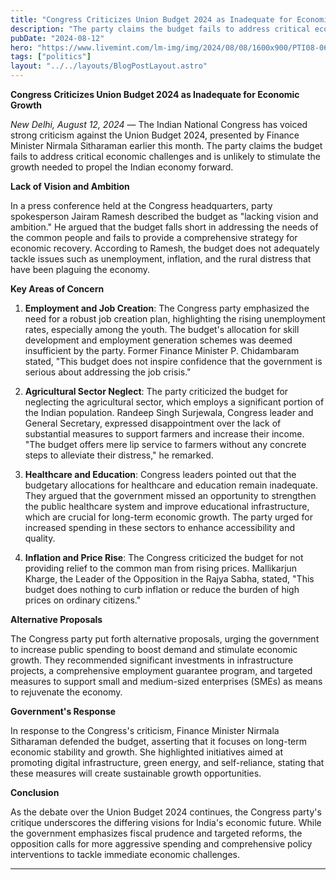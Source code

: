 ```yaml
---
title: "Congress Criticizes Union Budget 2024 as Inadequate for Economic Growth"
description: "The party claims the budget fails to address critical economic challenges and is unlikely to stimulate the growth needed to propel the Indian economy forward."
pubDate: "2024-08-12"
hero: "https://www.livemint.com/lm-img/img/2024/08/08/1600x900/PTI08-06-2024-000058A-0_1723092037281_1723092070606.jpg"
tags: ["politics"]
layout: "../../layouts/BlogPostLayout.astro"
---
```

**Congress Criticizes Union Budget 2024 as Inadequate for Economic Growth**

*New Delhi, August 12, 2024* — The Indian National Congress has voiced strong criticism against the Union Budget 2024, presented by Finance Minister Nirmala Sitharaman earlier this month. The party claims the budget fails to address critical economic challenges and is unlikely to stimulate the growth needed to propel the Indian economy forward.

**Lack of Vision and Ambition**

In a press conference held at the Congress headquarters, party spokesperson Jairam Ramesh described the budget as "lacking vision and ambition." He argued that the budget falls short in addressing the needs of the common people and fails to provide a comprehensive strategy for economic recovery. According to Ramesh, the budget does not adequately tackle issues such as unemployment, inflation, and the rural distress that have been plaguing the economy.

**Key Areas of Concern**

1. **Employment and Job Creation**: The Congress party emphasized the need for a robust job creation plan, highlighting the rising unemployment rates, especially among the youth. The budget's allocation for skill development and employment generation schemes was deemed insufficient by the party. Former Finance Minister P. Chidambaram stated, "This budget does not inspire confidence that the government is serious about addressing the job crisis."

2. **Agricultural Sector Neglect**: The party criticized the budget for neglecting the agricultural sector, which employs a significant portion of the Indian population. Randeep Singh Surjewala, Congress leader and General Secretary, expressed disappointment over the lack of substantial measures to support farmers and increase their income. "The budget offers mere lip service to farmers without any concrete steps to alleviate their distress," he remarked.

3. **Healthcare and Education**: Congress leaders pointed out that the budgetary allocations for healthcare and education remain inadequate. They argued that the government missed an opportunity to strengthen the public healthcare system and improve educational infrastructure, which are crucial for long-term economic growth. The party urged for increased spending in these sectors to enhance accessibility and quality.

4. **Inflation and Price Rise**: The Congress criticized the budget for not providing relief to the common man from rising prices. Mallikarjun Kharge, the Leader of the Opposition in the Rajya Sabha, stated, "This budget does nothing to curb inflation or reduce the burden of high prices on ordinary citizens."

**Alternative Proposals**

The Congress party put forth alternative proposals, urging the government to increase public spending to boost demand and stimulate economic growth. They recommended significant investments in infrastructure projects, a comprehensive employment guarantee program, and targeted measures to support small and medium-sized enterprises (SMEs) as means to rejuvenate the economy.

**Government's Response**

In response to the Congress's criticism, Finance Minister Nirmala Sitharaman defended the budget, asserting that it focuses on long-term economic stability and growth. She highlighted initiatives aimed at promoting digital infrastructure, green energy, and self-reliance, stating that these measures will create sustainable growth opportunities.

**Conclusion**

As the debate over the Union Budget 2024 continues, the Congress party's critique underscores the differing visions for India's economic future. While the government emphasizes fiscal prudence and targeted reforms, the opposition calls for more aggressive spending and comprehensive policy interventions to tackle immediate economic challenges.

---
